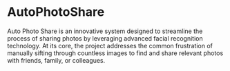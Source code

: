 # AutoPhotoShare
Auto Photo Share is an innovative system designed to streamline the process of sharing photos by leveraging advanced facial recognition technology. At its core, the project addresses the common frustration of manually sifting through countless images to find and share relevant photos with friends, family, or colleagues.
